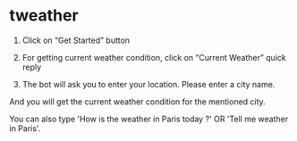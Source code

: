 # tweather
1. Click on “Get Started” button 

2. For getting current weather condition, click on “Current Weather” quick reply

3. The bot will ask you to enter your location. Please enter a city name.

And you will get the current weather condition for the mentioned city.

You can also type 'How is the weather in Paris today ?' OR 'Tell me weather in Paris'.







